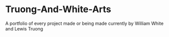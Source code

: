 # Truong-And-White-Arts
A portfolio of every project made or being made currently by William White and Lewis Truong
